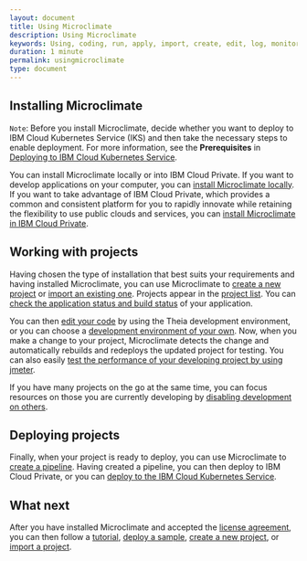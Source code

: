 ```yaml
---
layout: document
title: Using Microclimate
description: Using Microclimate
keywords: Using, coding, run, apply, import, create, edit, log, monitor
duration: 1 minute
permalink: usingmicroclimate
type: document
---
```


## Installing Microclimate

`Note`: Before you install Microclimate, decide whether you want to deploy to IBM Cloud Kubernetes Service (IKS) and then take the necessary steps to enable deployment. For more information, see the **Prerequisites** in [Deploying to IBM Cloud Kubernetes Service](./deployingtoiks).

You can install Microclimate locally or into IBM Cloud Private. If you want to develop applications on your computer, you can [install Microclimate locally](./installlocally). If you want to take advantage of IBM Cloud Private, which provides a common and consistent platform for you to rapidly innovate while retaining the flexibility to use public clouds and services, you can [install Microclimate in IBM Cloud Private](https://github.com/IBM/charts/blob/master/stable/ibm-microclimate/README.md).

## Working with projects

Having chosen the type of installation that best suits your requirements and having installed Microclimate, you can use Microclimate to [create a new project](./creatingaproject) or [import an existing one](./importingaproject). Projects appear in the [project list](./managingprojects). You can [check the application status and build status](./checkingstatuses) of your application.

You can then [edit your code](./edityourcode) by using the Theia development environment, or you can choose a [development environment of your own](./settingownide). Now, when you make a change to your project, Microclimate detects the change and automatically rebuilds and redeploys the updated project for testing. You can also easily [test the performance of your developing project by using jmeter](./performancetesting).

If you have many projects on the go at the same time, you can focus resources on those you are currently developing by [disabling development on others](./disabledevelopmentonprojects).

## Deploying projects

Finally, when your project is ready to deploy, you can use Microclimate to [create a pipeline](./usingapipeline). Having created a pipeline, you can then deploy to IBM Cloud Private, or you can [deploy to the IBM Cloud Kubernetes Service](./deployingiks).

## What next
After you have installed Microclimate and accepted the [license agreement](./license), you can then follow a [tutorial](./tutorials-and-samples), [deploy a sample](./tutorials-and-samples), [create a new project](./creatingaproject), or [import a project](./importingaproject).
